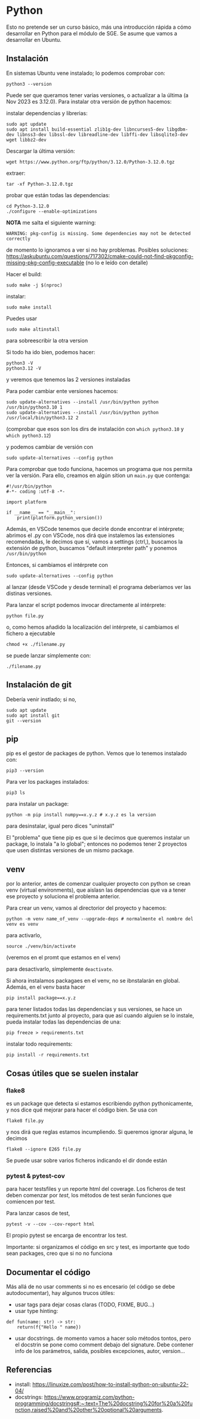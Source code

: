 # Python
Esto no pretende ser un curso básico, más una introducción rápida a
cómo desarrollar en Python para el módulo de SGE. Se asume que vamos a 
desarrollar en Ubuntu.

## Instalación
En sistemas Ubuntu vene instalado; lo podemos comprobar con:
```
python3 --version
```

Puede ser que queramos tener varias versiones, o actualizar a la última
(a Nov 2023 es 3.12.0). Para instalar otra versión de python hacemos:

instalar dependencias y librerias:
```
sudo apt update
sudo apt install build-essential zlib1g-dev libncurses5-dev libgdbm-dev libnss3-dev libssl-dev libreadline-dev libffi-dev libsqlite3-dev wget libbz2-dev
```

Descargar la última versión:
```
wget https://www.python.org/ftp/python/3.12.0/Python-3.12.0.tgz
```

extraer:
```
tar -xf Python-3.12.0.tgz
```

probar que están todas las dependencias:
```
cd Python-3.12.0
./configure --enable-optimizations
```

**NOTA** me salta el siguiente warning:
```
WARNING: pkg-config is missing. Some dependencies may not be detected correctly
```

de momento lo ignoramos a ver si no hay problemas. Posibles soluciones:
https://askubuntu.com/questions/717302/cmake-could-not-find-pkgconfig-missing-pkg-config-executable
(no lo e leído con detalle)

Hacer el build:
```
sudo make -j $(nproc)
```

instalar:
```
sudo make install
```

Puedes usar
```
sudo make altinstall
```

para sobreescribir la otra version

Si todo ha ido bien, podemos hacer:
```
python3 -V
python3.12 -V
```

y veremos que tenemos las 2 versiones instaladas

Para poder cambiar ente versiones hacemos:
```
sudo update-alternatives --install /usr/bin/python python /usr/bin/python3.10 1
sudo update-alternatives --install /usr/bin/python python /usr/local/bin/python3.12 2
```

(comprobar que esos son los dirs de instalación con `which python3.10` y 
`which python3.12`)

y podemos cambiar de versión con
```
sudo update-alternatives --config python
```

Para comprobar que todo funciona, hacemos un programa que nos permita ver
la versión. Para ello, creamos en algún sition un `main.py` que contenga:
```
#!/usr/bin/python
#-*- coding :utf-8 -*-

import platform

if __name__ == "__main__":
    print(platform.python_version())
```

Además, en VSCode tenemos que decirle donde encontrar el intérprete; 
abrimos el .py con VSCode, nos dirá que instalemos las extensiones recomendadas,
le decimos que sí, vamos a settings (ctrl,), buscamos la extensión de python,
buscamos "default interpreter path" y ponemos `/usr/bin/python`

Entonces, si cambiamos el intérprete con
```
sudo update-alternatives --config python
```

al lanzar (desde VSCode y desde terminal) el programa deberíamos ver las 
distinas versiones.

Para lanzar el script podemos invocar directamente al intérprete:
```
python file.py
```

o, como hemos añadido la localización del intérprete, si cambiamos
el fichero a ejecutable
```
chmod +x ./filename.py
```

se puede lanzar simplemente con:
```
./filename.py
```


## Instalación de git
Debería venir instlado; si no,
```
sudo apt update
sudo apt install git
git --version
```

## pip
pip es el gestor de packages de python. Vemos que lo tenemos instalado con:
```
pip3 --version
```
Para ver los packages instalados:
```
pip3 ls
```

para instalar un package:
```
python -m pip install numpy==x.y.z # x.y.z es la version
```

para desinstalar, igual pero dices "uninstall"

El "problema" que tiene pip es que si le decimos que queremos instalar un 
package, lo instala "a lo global"; entonces no podemos tener 2 proyectos
que usen distintas versiones de un mismo package.

## venv
por lo anterior, antes de comenzar cualquier proyecto con python se crean
venv (virtual environments), que aislasn las dependencias que va a tener
ese proyecto y soluciona el problema anterior.

Para crear un venv, vamos al directorior del proyecto y hacemos:
```
python -m venv name_of_venv --upgrade-deps # normalmente el nombre del venv es venv
```

para activarlo, 
```
source ./venv/bin/activate
```
(veremos en el promt que estamos en el venv)

para desactivarlo, simplemente `deactivate`.

Si ahora instalamos packagaes en el venv, no se ibnstalarán en global. Además, 
en el venv basta hacer
```
pip install package==x.y.z
```

para tener listados todas las dependencias y sus versiones, se hace un
requirements.txt junto al proyecto, para que así cuando alguien se lo instale,
pueda instalar todas las dependencias de una:
```
pip freeze > requirements.txt
```

instalar todo requirements:
```
pip install -r requirements.txt
```

## Cosas útiles que se suelen instalar
### flake8
es un package que detecta si estamos escribiendo python pythonicamente, y
nos dice qué mejorar para hacer el código bien. Se usa con
```
flake8 file.py
```

y nos dirá que reglas estamos incumpliendo. Si queremos ignorar alguna,
le decimos
```
flake8 --ignore E265 file.py
```

Se puede usar sobre varios ficheros indicando el dir donde están

### pytest & pytest-cov
para hacer testsfiles y un reporte html del coverage. Los ficheros de test
deben comenzar por *test*, los métodos de test serán funciones que comiencen
por test.

Para lanzar casos de test, 
```
pytest -v --cov --cov-report html
```

El propio pytest se encarga de encontrar los test.

Importante: si organizamos el código en src y test, es importante que todo
sean packages, creo que si no no funciona


## Documentar el código
Más allá de no usar comments si no es encesario (el código se debe 
autodocumentar), hay algunos trucos útiles:
- usar tags para dejar cosas claras (TODO, FIXME, BUG...)
- usar type hinting:
```
def fun(name: str) -> str:
    return(f{"Hello " name})
```
- usar docstrings. de momento vamos a hacer solo métodos tontos, pero
el docstrin se pone como comment debajo del signature. Debe contener info de
los parámetros, salida, posibles excepciones, autor, version...

## Referencias
- install: https://linuxize.com/post/how-to-install-python-on-ubuntu-22-04/
- docstrings: https://www.programiz.com/python-programming/docstrings#:~:text=The%20docstring%20for%20a%20function,raised%20and%20other%20optional%20arguments.


